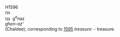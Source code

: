 <body>
  <p>H1596<br>  גּנז  <br> גְּנַז  ‎  g<sup>e</sup>naz  <br><i>ghen-az‘ </i><br>(Chaldee); corresponding to <a href="h1595.htm">1595</a>  <i>treasure: - </i>treasure.<br></p>
 </body>